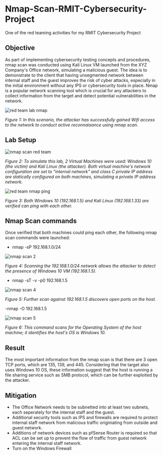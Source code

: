 # Nmap-Scan-RMIT-Cybersecurity-Project
One of the red teaming activities for my RMIT Cybersecurity Project

## Objective

As part of implementing cybersecurity testing concepts and procedures, nmap scan was conducted using Kali Linux VM launched from the XYZ Company's Office network, simulating a malicious guest. The idea is to demonstrate to the client that having unsegmented network between internal staff and the guest improves the risk of cyber attacks, especially in the initial environment without any IPS or cybersecurity tools in place. Nmap is a popular network scanning tool which is crucial for any attackers to collect information from the target and detect potential vulnerabilities in the network. 

![red team lab nmap](https://github.com/user-attachments/assets/092e32ce-cdae-4509-8172-231a3503be58)

*Figure 1: In this scenario, the attacker has successfully gained Wifi access to the network to conduct active reconnaisance using nmap scan.*

## Lab Setup

![nmap scan red team](https://github.com/user-attachments/assets/b2a83336-6849-4f89-84b0-6fa195d3352a)

*Figure 2: To simulate this lab, 2 Virtual Machines were used: Windows 10 (the victim) and Kali Linux (the attacker). Both virtual machine's network configuration are set to "internal network" and class C private IP address are statically configured on both machines, simulating a private IP address network.*

![red team nmap ping](https://github.com/user-attachments/assets/15c140a0-bbf8-4309-bdb3-959d8a875737)

*Figure 3: Both Windows 10 (192.168.1.5) and Kali Linux (192.168.1.33) are verified can ping with each other.*

## Nmap Scan commands

Once verified that both machines could ping each other, the following nmap scan commands were launched:

- nmap -sP 192.168.1.0/24

![nmap scan 2](https://github.com/user-attachments/assets/54266725-36b4-4e84-a004-762370df1211)

*Figure 4: Scanning the 192.168.1.0/24 network allows the attacker to detect the presence of Windows 10 VM (192.168.1.5).*

- nmap -sT -v -p0 192.168.1.5
  
![nmap scan 4](https://github.com/user-attachments/assets/fb9b12fb-1620-4160-a881-e612c702cc80)

*Figure 5: Further scan against 192.168.1.5 discovers open ports on the host.*

-nmap -O 192.168.1.5

![nmap scan 5](https://github.com/user-attachments/assets/12e2ede9-be25-49bd-b7c1-1ccda79c81d0)

*Figure 6: This command scans for the Operating System of the host machine; it identifies the host's OS is Windows 10.*

## Result

The most important information from the nmap scan is that there are 3 open TCP ports, which are 135, 139, and 445. Considering that the target also uses Windows 10 OS, these information suggest that the host is running a file sharing service such as SMB protocol, which can be further exploited by the attacker.

## Mitigation

- The Office Network needs to be subnetted into at least two subnets, each seperately for the internal staff and the guest.
- Additional security tools such as IPS and firewalls are required to protect internal staff network from malicious traffic originiating from outside and guest network.
- Additions of network devices such as pfSense Router is required so that ACL can be set up to prevent the flow of traffic from guest network entering the internal staff network.
- Turn on the Windows Firewall

